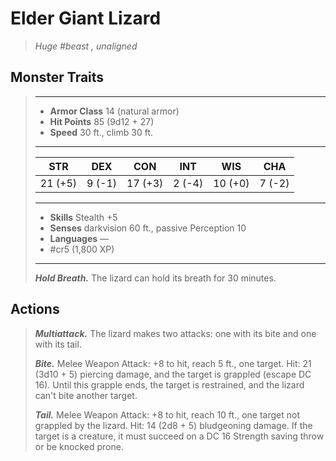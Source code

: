 # Elder Giant Lizard
>*Huge #beast , unaligned*
## Monster Traits
>___
>- **Armor Class** 14 (natural armor)
>- **Hit Points** 85 (9d12 + 27)
>- **Speed** 30 ft., climb 30 ft.
>___
>|STR|DEX|CON|INT|WIS|CHA|
>|:---:|:---:|:---:|:---:|:---:|:---:|
>|21 (+5)|9 (-1)|17 (+3)|2 (-4)|10 (+0)|7 (-2)|
>___
>- **Skills** Stealth +5
>- **Senses** darkvision 60 ft., passive Perception 10
>- **Languages** —
>- #cr5 (1,800 XP)
>___
>***Hold Breath.*** The lizard can hold its breath for 30 minutes.  
>
## Actions
>***Multiattack.*** The lizard makes two attacks: one with its bite and one with its tail.  
>
>***Bite.*** Melee Weapon Attack: +8 to hit, reach 5 ft., one target. Hit: 21 (3d10 + 5) piercing damage, and the target is grappled (escape DC 16). Until this grapple ends, the target is restrained, and the lizard can't bite another target.  
>
>***Tail.*** Melee Weapon Attack: +8 to hit, reach 10 ft., one target not grappled by the lizard. Hit: 14 (2d8 + 5) bludgeoning damage. If the target is a creature, it must succeed on a DC 16 Strength saving throw or be knocked prone.